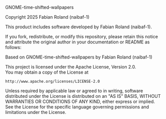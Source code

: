 GNOME-time-shifted-wallpapers

Copyright 2025 Fabian Roland (naibaf-1)

This product includes software developed by Fabian Roland (naibaf-1).

If you fork, redistribute, or modify this repository, please retain this notice and attribute the original author in your documentation or README as follows:

Based on GNOME-time-shifted-wallpapers by Fabian Roland (naibaf-1)

This project is licensed under the Apache License, Version 2.0.  
You may obtain a copy of the License at

    http://www.apache.org/licenses/LICENSE-2.0

Unless required by applicable law or agreed to in writing, software distributed under the License is distributed on an "AS IS" BASIS, WITHOUT WARRANTIES OR CONDITIONS OF ANY KIND, either express or implied.  
See the License for the specific language governing permissions and limitations under the License.
